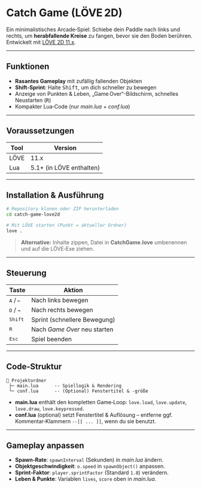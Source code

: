 # Catch Game (LÖVE 2D)

Ein minimalistisches Arcade‑Spiel: Schiebe dein Paddle nach links und rechts, um **herabfallende Kreise** zu fangen, bevor sie den Boden berühren. Entwickelt mit [LÖVE 2D 11.x](https://love2d.org/).

---

## Funktionen

- **Rasantes Gameplay** mit zufällig fallenden Objekten  
- **Shift‑Sprint**: Halte <kbd>Shift</kbd>, um dich schneller zu bewegen  
- Anzeige von Punkten & Leben, „Game Over“-Bildschirm, schnelles Neustarten (<kbd>R</kbd>)  
- Kompakter Lua‑Code (nur *main.lua* + *conf.lua*)

---

## Voraussetzungen

| Tool | Version                  |
| ---- | ------------------------ |
| LÖVE | 11.x                     |
| Lua  | 5.1+ (in LÖVE enthalten) |

---

## Installation & Ausführung

```bash
# Repository klonen oder ZIP herunterladen
cd catch-game-love2d

# Mit LÖVE starten (Punkt = aktueller Ordner)
love .
```

> **Alternative:** Inhalte zippen, Datei in **CatchGame.love** umbenennen und auf die LÖVE‑Exe ziehen.

---

## Steuerung

| Taste                       | Aktion                       |
| --------------------------- | ---------------------------- |
| <kbd>A</kbd> / <kbd>←</kbd> | Nach links bewegen           |
| <kbd>D</kbd> / <kbd>→</kbd> | Nach rechts bewegen          |
| <kbd>Shift</kbd>            | Sprint (schnellere Bewegung) |
| <kbd>R</kbd>                | Nach *Game Over* neu starten |
| <kbd>Esc</kbd>              | Spiel beenden                |

---

## Code‑Struktur

```
📁 Projektordner
 ├─ main.lua      -- Spiellogik & Rendering
 └─ conf.lua      -- (Optional) Fenstertitel & ‑größe
```

- **main.lua** enthält den kompletten Game‑Loop: `love.load`, `love.update`, `love.draw`, `love.keypressed`.  
- **conf.lua** (optional) setzt Fenstertitel & Auflösung – entferne ggf. Kommentar‑Klammern `--[[ ... ]]`, wenn du sie benutzt.

---

## Gameplay anpassen

- **Spawn‑Rate**: `spawnInterval` (Sekunden) in *main.lua* ändern.  
- **Objektgeschwindigkeit**: `o.speed` in `spawnObject()` anpassen.  
- **Sprint‑Faktor**: `player.sprintFactor` (Standard `1.8`) verändern.  
- **Leben & Punkte**: Variablen `lives`, `score` oben in *main.lua*.
